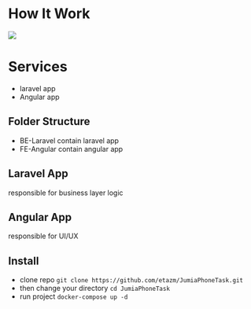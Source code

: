 # How It Work

<img src="https://files.fm/thumb_show.php?i=bqvz2fm4a">

# Services

- laravel app
- Angular app

## Folder Structure

- BE-Laravel contain laravel app
- FE-Angular contain angular app

## Laravel App

responsible for business layer logic

## Angular App

responsible for UI/UX

## Install

- clone repo `git clone https://github.com/etazm/JumiaPhoneTask.git`
- then change your directory `cd JumiaPhoneTask`
- run project `docker-compose up -d`
